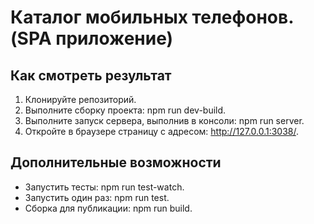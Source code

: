Каталог мобильных телефонов. (SPA приложение)
=============================================

Как смотреть результат
----------------------

1. Клонируйте репозиторий.
2. Выполните сборку проекта: npm run dev-build.
3. Выполните запуск сервера, выполнив в консоли: npm run server.
4. Откройте в браузере страницу с адресом: http://127.0.0.1:3038/.

Дополнительные возможности
--------------------------
* Запустить тесты: npm run test-watch.
* Запустить один раз: npm run test.
* Сборка для публикации: npm run build.
